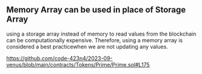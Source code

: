 ## Memory Array can be used in place of Storage Array

using a storage array instead of memory to read values from the blockchain can be computationally expensive. Therefore, using a memory array is considered a best practicewhen we are not updating any values.


https://github.com/code-423n4/2023-09-venus/blob/main/contracts/Tokens/Prime/Prime.sol#L175
